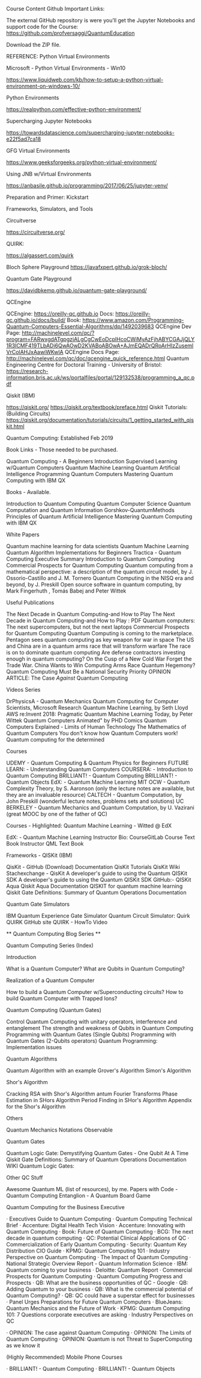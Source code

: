 Course Content Github
Important Links:

 

The external GitHub repository is were you’ll get the Jupyter Notebooks and support code for the Course:
https://github.com/profversaggi/QuantumEducation
 
Download the ZIP file.
 
REFERENCE: Python Virtual Environments
 
 

Microsoft - Python Virtual Environments - Win10

https://www.liquidweb.com/kb/how-to-setup-a-python-virtual-environment-on-windows-10/

  

Python Environments

https://realpython.com/effective-python-environment/

 

Supercharging Jupyter Notebooks

https://towardsdatascience.com/supercharging-jupyter-notebooks-e22f5ad7ca18

 

GFG Virtual Environments

https://www.geeksforgeeks.org/python-virtual-environment/

 

Using JNB w/Virtual Environments

https://anbasile.github.io/programming/2017/06/25/jupyter-venv/

 
 
 
 
 
 
Preparation and Primer: Kickstart

 

Frameworks, Simulators, and Tools

 

Circuitverse

https://circuitverse.org/ 
 

QUIRK:

https://algassert.com/quirk
 

Bloch Sphere Playground
https://javafxpert.github.io/grok-bloch/
 

Quantum Gate Playground

https://davidbkemp.github.io/quantum-gate-playground/ 
 

QCEngine

QCEngine: https://oreilly-qc.github.io
Docs: https://oreilly-qc.github.io/docs/build/
Book: https://www.amazon.com/Programming-Quantum-Computers-Essential-Algorithms/dp/1492039683
QCEngine Dev Page: http://machinelevel.com/qc/?program=FARwxgdATgpgzjALgCgCwEoDcpIHcoCWiMyAzFjhABYCGAJjQLY1R3ICMF419TLbADi6QwAOwD2KVABoABOwA+AJmEQADrQRoArHIzZusemlVrColAHJxAawiWKwIA
QCEngine Docs Page: http://machinelevel.com/qc/doc/qcengine_quick_reference.html
Quantum Engineering Centre for Doctoral Training - University of Bristol: https://research-information.bris.ac.uk/ws/portalfiles/portal/129132538/programming_a_qc.pdf

 

Qiskit (IBM)

https://qiskit.org/
https://qiskit.org/textbook/preface.html
Qiskit Tutorials: (Building Circuits)
 https://qiskit.org/documentation/tutorials/circuits/1_getting_started_with_qiskit.html
 

 

Quantum Computing: Established Feb 2019


Book Links - Those needed to be purchased.

Quantum Computing - A Beginners Introduction
Supervised Learning w/Quantum Computers
Quantum Machine Learning
Quantum Artificial Intelligence
Programming Quantum Computers
Mastering Quantum Computing with IBM QX

Books - Available.

Introduction to Quantum Computing
Quantum Computer Science
Quantum Computation and Quantum Information
Gorshkov-QuantumMethods
Principles of Quantum Artificial Intelligence
Mastering Quantum Computing with IBM QX

White Papers

Quantum machine learning for data scientists
Quantum Machine Learning
Quantum Algorithm Implementations for Beginners
Tractica - Quantum Computing Executive Summary
Introduction to Quantum Computing
Commercial Prospects for Quantum Computing
Quantum computing from a mathematical perspective: a description of the quantum circuit model, by J. Ossorio-Castillo and J. M. Tornero
Quantum Computing in the NISQ era and beyond, by J. Preskill
Open source software in quantum computing, by Mark Fingerhuth , Tomás Babej and Peter Wittek

Useful Publications

The Next Decade in Quantum Computing-and How to Play
The Next Decade in Quantum Computing-and How to Play : PDF
Quantum computers: The next supercomputers, but not the next laptops
Commercial Prospects for Quantum Computing
Quantum Computing is coming to the marketplace.
Pentagon sees quantum computing as key weapon for war in space
The US and China are in a quantum arms race that will transform warfare
The race is on to dominate quantum computing
Are defense contractors investing enough in quantum computing?
On the Cusp of a New Cold War
Forget the Trade War. China Wants to Win Computing Arms Race
Quantum Hegemony?
Quantum Computing Must Be a National Security Priority
OPINION ARTICLE: The Case *Against* Quantum Computing

Videos Series

DrPhysicsA - Quantum Mechanics
Quantum Computing for Computer Scientists, Microsoft Research
Quantum Machine Learning, by Seth Lloyd
AWS re:Invent 2018: Pragmatic Quantum Machine Learning Today, by Peter Wittek
Quantum Computers Animated" by PHD Comics
Quantum Computers Explained - Limits of Human Technology
The Mathematics of Quantum Computers
You don't know how Quantum Computers work!
Quantum computing for the determined

Courses

UDEMY - Quantum Computing & Quantum Physics for Beginners
FUTURE LEARN: - Understanding Quantum Computers
COURSERA: - Introduction to Quantum Computing
BRILLIANT! - Quantum Computing
BRILLIANT! - Quantum Objects
EdX: - Quantum Machine Learning
MIT OCW - Quantum Complexity Theory, by S. Aaronson (only the lecture notes are available, but they are an invaluable resource)
CALTECH - Quantum Computation, by John Preskill (wonderful lecture notes, problems sets and solutions)
UC BERKELEY - Quantum Mechanics and Quantum Computation, by U. Vazirani (great MOOC by one of the father of QC)


Courses - Highlighted: Quantum Machine Learning - Witted @ EdX

EdX: - Quantum Machine Learning
Instructor Bio:
CourseGitLab
Course Text Book
Instructor QML Text Book

Frameworks - QISKit (IBM)

QisKit - GitHub (Download)
Documentation
QisKit Tutorials
QisKit Wiki
Stachexchange - QisKit
A developer's guide to using the Quantum QISKit SDK
A developer's guide to using the Quantum QISKit SDK
GitHub:- QISKit Aqua
Qiskit Aqua Documentation
QISKIT for quantum machine learning
Qiskit Gate Definitions:
Summary of Quantum Operations Documentation

Quantum Gate Simulators

IBM Quantum Experience Gate Simulator
Quantum Circuit Simulator: Quirk
QUIRK GitHub site
QUIRK - HowTo Video


** Quantum Computing Blog Series **

Quantum Computing Series (Index)

Introduction

What is a Quantum Computer?
What are Qubits in Quantum Computing?

Realization of a Quantum Computer

How to build a Quantum Computer w/Superconducting circuits?
How to build Quantum Computer with Trapped Ions?

Quantum Computing (Quantum Gates)

Control Quantum Computing with unitary operators, interference and entanglement
The strength and weakness of Qubits in Quantum Computing
Programming with Quantum Gates (Single Qubits)
Programming with Quantum Gates (2-Qubits operators)
Quantum Programming: Implementation issues

Quantum Algorithms

Quantum Algorithm with an example
Grover's Algorithm
Simon's Algorithm

Shor's Algorithm

Cracking RSA with Shor's Algorithm
antum Fourier Transforms
Phase Estimation in SHors Algorithm
Period Finding in SHor's Algorithm
Appendix for the Shor's Algorithm

Others

Quantum Mechanics Notations
Observable

Quantum Gates

Quantum Logic Gate:
Demystifying Quantum Gates - One Qubit At A Time
Qiskit Gate Definitions:
Summary of Quantum Operations Documentation
WIKI Quantum Logic Gates:

Other QC Stuff
 

Awesome Quantum ML (list of resources), by me.
Papers with Code - Quantum Computing
Entanglion - A Quantum Board Game

 

Quantum Computing for the Business Executive

·  Executives Guide to Quantum Computing
·  Quantum Computing Technical Brief
·  Accenture: Digital Health Tech Vision
·  Accenture: Innovating with Quantum Computing
·  Book: Future of Quantum Computing
·  BCG: The next decade in quantum computing
·  QC: Potential Clinical Applications of QC
·  Commercialization of Early Quantum Computing
·  Security: Quantum Key Distribution CIO Guide
·  KPMG: Quantum Computing 101
·  Industry Perspective on Quantum Computing
·  The Impact of Quantum Computing
·  National Strategic Overview Report - Quantum Information Science
·  IBM: Quantum coming to your business
·  Deloitte: Quantum Report
·  Commercial Prospects for Quantum Computing
·  Quantum Computing Progress and Prospects
·  QB: What are the business opportunities of QC - Google
·  QB: Adding Quantum to your business
·  QB: What is the commercial potential of Quantum Computing?
·  QB: QC could have a superstar effect for businesses
·  Panel Urges Preparations for Future Quantum Computers
·  BlueJeans: Quantum Mechanics and the Future of Work
·  KPMG: Quantum Computing 101: 7 Questions corporate executives are asking
·  Industry Perspectives on QC
 
·  OPINION: The case against Quantum Computing
·  OPINION: The Limits of Quantum Computing
·  OPINION: Quantum is not Threat to SuperComputing as we know it
 

(Highly Recommended) Mobile Phone Courses
 

·  BRILLIANT! - Quantum Computing
·  BRILLIANT! - Quantum Objects
